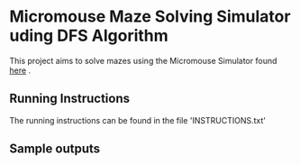 # Micromouse Maze Solving Simulator uding DFS Algorithm

This project aims to solve mazes using the Micromouse Simulator found <a href="https://github.com/mackorone/mms" target="_blank">here</a> .

## Running Instructions

The running instructions can be found in the file 'INSTRUCTIONS.txt'

## Sample outputs

